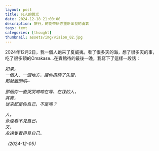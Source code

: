 ```yaml
---
layout: post
title: 凡人的微光
date: 2024-12-18 21:00:00
description: 旅行，總能帶給你重新出發的勇氣
tags: text
categories: [thought]
thumbnail: assets/img/vision_02.jpg
---
```


2024年12月2日，我一個人跑來了夏威夷。看了很多天的海，想了很多天的事，吃了很多頓的Omakase...在賓館待的最後一晚，我冩下了這樣一段話：

*如果，* <br>
*一個人、一個地方，讓你攢夠了失望，* <br>
*那就離開吧~*

*那個你一直哭哭啼啼在等、在找的人，* <br>
*其實，* <br>
*從來都是你自己，不是嗎？*

*人，* <br>
*永遠看不見自己，* <br>
*又，* <br>
*永遠隻看得見自己。*

*（2024-12-05）*
